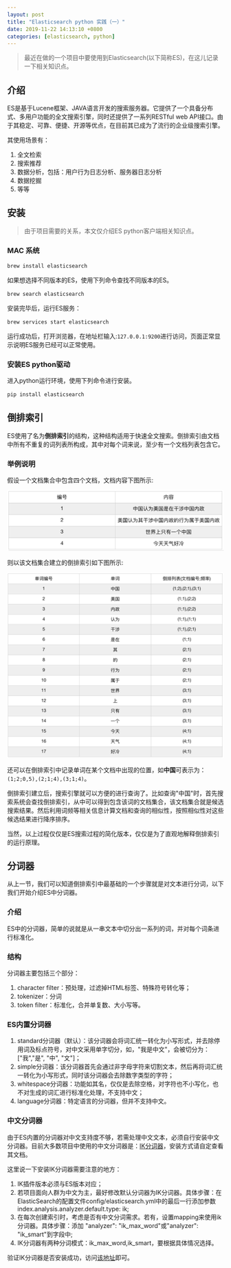 ```yaml
---
layout: post
title: "Elasticsearch python 实践（一）"
date: 2019-11-22 14:13:10 +0800
categories: [elasticsearch, python]
---
```


> 最近在做的一个项目中要使用到Elasticsearch(以下简称ES)，在这儿记录一下相关知识点。

## 介绍

ES是基于Lucene框架、JAVA语言开发的搜索服务器。它提供了一个具备分布式、多用户功能的全文搜索引擎，同时还提供了一系列RESTful web API接口。由于其稳定、可靠、便捷、开源等优点，在目前其已成为了流行的企业级搜索引擎。

其使用场景有：

1. 全文检索
2. 搜索推荐
3. 数据分析，包括：用户行为日志分析、服务器日志分析
4. 数据挖掘
5. 等等

## 安装

> 由于项目需要的关系，本文仅介绍ES python客户端相关知识点。

### MAC 系统

```bash
brew install elasticsearch
```

如果想选择不同版本的ES，使用下列命令查找不同版本的ES。

```bash
brew search elasticsearch
```

安装完毕后，运行ES服务：

```bash
brew services start elasticsearch
```

运行成功后，打开浏览器，在地址栏输入:`127.0.0.1:9200`进行访问，页面正常显示说明ES服务已经可以正常使用。

### 安装ES python驱动

进入python运行环境，使用下列命令进行安装。

```bash
pip install elasticsearch
```

## 倒排索引

ES使用了名为**倒排索引**的结构，这种结构适用于快速全文搜索。倒排索引由文档中所有不重复的词列表所构成，其中对每个词来说，至少有一个文档列表包含它。

### 举例说明

假设一个文档集合中包含四个文档，文档内容下图所示:

![文档列表](/static/img/posts/es_python_shijian_1.png)

则以该文档集合建立的倒排索引如下图所示:

![文档倒排索引](/static/img/posts/es_python_shijian_2.png)

还可以在倒排索引中记录单词在某个文档中出现的位置，如**中国**可表示为：`(1;2;0,5),(2;1;4),(3;1;4)`。

倒排索引建立后，搜索引擎就可以方便的进行查询了。比如查询"中国"时，首先搜索系统会查找倒排索引，从中可以得到包含该词的文档集合，该文档集合就是候选搜索结果。然后利用词频等相关信息计算文档和查询的相似性，按照相似性对这些候选结果进行降序排序。

当然，以上过程仅仅是ES搜索过程的简化版本，仅仅是为了直观地解释倒排索引的运行原理。

## 分词器

从上一节，我们可以知道倒排索引中最基础的一个步骤就是对文本进行分词，以下我们开始介绍ES中分词器。

### 介绍

ES中的分词器，简单的说就是从一串文本中切分出一系列的词，并对每个词条进行标准化。

### 结构

分词器主要包括三个部分：

1. character filter：预处理，过滤掉HTML标签、特殊符号转化等；
2. tokenizer：分词
3. token filter：标准化，合并单复数、大小写等。

### ES内置分词器

1. standard分词器（默认）：该分词器会将词汇统一转化为小写形式，并去除停用词及标点符号，对中文采用单字切分，如，"我是中文"，会被切分为：["我","是", "中", "文"]；
2. simple分词器：该分词器首先会通过非字母字符来切割文本，然后再将词汇统一转化为小写形式，同时该分词器会去除数字类型的字符；
3. whitespace分词器：功能如其名，仅仅是去除空格，对字符也不小写化，也不对生成的词汇进行标准化处理，不支持中文；
4. language分词器：特定语言的分词器，但并不支持中文。

### 中文分词器

由于ES内置的分词器对中文支持度不够，若需处理中文文本，必须自行安装中文分词器。目前大多数项目中使用的中文分词器是：[IK分词器](https://github.com/medcl/elasticsearch-analysis-ik)，安装方式请自定查看其文档。

这里说一下安装IK分词器需要注意的地方：

1. IK插件版本必须与ES版本对应；
2. 若项目面向人群为中文为主，最好修改默认分词器为IK分词器。具体步骤：在ElasticSearch的配置文件config/elasticsearch.yml中的最后一行添加参数 index.analysis.analyzer.default.type: ik;
3. 在每次创建索引时，考虑是否有中文分词需求。若有，设置mapping来使用ik分词器。具体步骤：添加 "analyzer": "ik_max_word"或"analyzer": "ik_smart"到字段中;
4. IK分词器有两种分词模式：ik_max_word,ik_smart，要根据具体情况选择。

验证IK分词器是否安装成功，访问[该地址](http://localhost:9200/_analyze/?analyzer=ik_smart&text=中华人民共和国国歌)即可。

